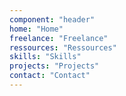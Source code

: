 ```yaml
---
component: "header"
home: "Home"
freelance: "Freelance"
ressources: "Ressources"
skills: "Skills"
projects: "Projects"
contact: "Contact"
---
```

